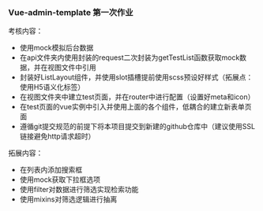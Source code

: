 ### Vue-admin-template 第一次作业

考核内容：

* 使用mock模拟后台数据
* 在api文件夹内使用封装的request二次封装为getTestList函数获取mock数据，并在视图文件中引用
* 封装好ListLayout组件，并使用slot插槽提前使用scss预设好样式（拓展点：使用H5语义化标签）
* 在视图文件夹中建立test页面，并在router中进行配置（设置好meta和icon）
* 在test页面的vue实例中引入并使用上面的各个组件，低耦合的建立新表单页面
* 遵循git提交规范的前提下将本项目提交到新建的github仓库中（建议使用SSL链接避免http请求超时）


拓展内容：
* 在列表内添加搜索框
* 使用mock获取下拉框选项
* 使用filter对数据进行筛选实现检索功能
* 使用mixins对筛选逻辑进行抽离


